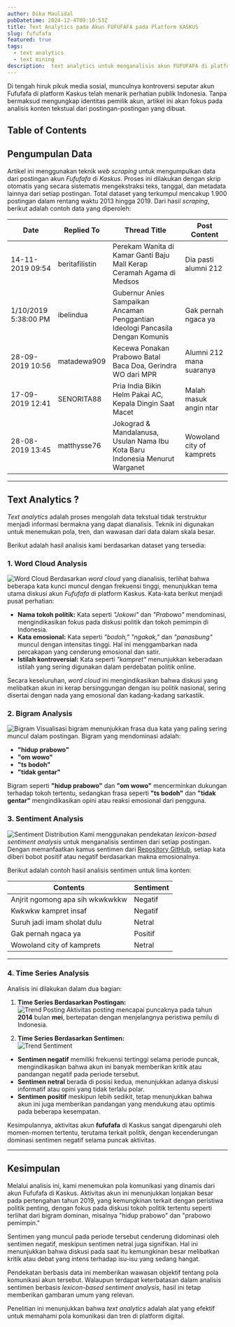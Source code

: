 ```yaml
---
author: Dika Maulidal
pubDatetime: 2024-12-4T09:10:53Z
title: Text Analytics pada Akun FUFUFAFA pada Platform KASKUS
slug: fufufafa
featured: true
tags:
  - text analytics
  - text mining
description:  text analytics untuk menganalisis akun FUFUFAFA di platform Kaskus Melalui pendekatan seperti sentiment analysis, word cloud, analisis bigram, dan time series.
---
```


Di tengah hiruk pikuk media sosial, munculnya kontroversi seputar akun Fufufafa di platform Kaskus telah menarik perhatian publik Indonesia. Tanpa bermaksud mengungkap identitas pemilik akun, artikel ini akan fokus pada analisis konten tekstual dari postingan-postingan yang dibuat.

## Table of Contents

## **Pengumpulan Data**  
Artikel ini menggunakan teknik *web scraping* untuk mengumpulkan data dari postingan akun *Fufufafa* di *Kaskus*. Proses ini dilakukan dengan skrip otomatis yang secara sistematis mengekstraksi teks, tanggal, dan metadata lainnya dari setiap postingan. Total dataset yang terkumpul mencakup 1.900 postingan dalam rentang waktu 2013 hingga 2019.
Dari hasil *scraping*, berikut adalah contoh data yang diperoleh:

| Date       | Replied To     | Thread Title             | Post Content                    |
|------------|----------------|--------------------------|----------------------------------|
| 14-11-2019 09:54 | beritafilistin    | Perekam Wanita di Kamar Ganti Baju Mall Kerap Ceramah Agama di Medsos            | Dia pasti alumni 212 |
| 1/10/2019  5:38:00 PM | ibelindua  | Gubernur Anies Sampaikan Ancaman Penggantian Ideologi Pancasila Dengan Komunis    | Gak pernah ngaca ya  |
| 28-09-2019 10:56 | matadewa909       | Kecewa Ponakan Prabowo Batal Baca Doa, Gerindra WO dari MPR      | Alumni 212 mana suaranya |
| 17-09-2019 12:41 | SENORITA88   | Pria India Bikin Helm Pakai AC, Kepala Dingin Saat Macet  | Malah masuk angin ntar |
| 28-08-2019 13:45 | matthysse76    | Jokograd & Mandalanusa, Usulan Nama Ibu Kota Baru Indonesia Menurut Warganet  | Wowoland city of kamprets      |

---

## **Text Analytics ?**  
*Text analytics* adalah proses mengolah data tekstual tidak terstruktur menjadi informasi bermakna yang dapat dianalisis. Teknik ini digunakan untuk menemukan pola, tren, dan wawasan dari data dalam skala besar. 

Berikut adalah hasil analisis kami berdasarkan dataset yang tersedia:

### **1. Word Cloud Analysis**  
![Word Cloud](/src/assets/images/word_cloud.png)
Berdasarkan *word cloud* yang dianalisis, terlihat bahwa beberapa kata kunci muncul dengan frekuensi tinggi, menunjukkan tema utama diskusi akun *Fufufafa* di platform Kaskus. Kata-kata berikut menjadi pusat perhatian:

- **Nama tokoh politik:** Kata seperti *"Jokowi"* dan *"Prabowo"* mendominasi, mengindikasikan fokus pada diskusi politik dan tokoh pemimpin di Indonesia.
- **Kata emosional:** Kata seperti *"bodoh," "ngakak,"* dan *"panasbung"* muncul dengan intensitas tinggi. Hal ini menggambarkan nada percakapan yang cenderung emosional dan satir.
- **Istilah kontroversial:** Kata seperti *"kampret"* menunjukkan keberadaan istilah yang sering digunakan dalam perdebatan politik online.

Secara keseluruhan, *word cloud* ini mengindikasikan bahwa diskusi yang melibatkan akun ini kerap bersinggungan dengan isu politik nasional, sering disertai dengan nada yang emosional dan kadang-kadang sarkastik.



### **2. Bigram Analysis**  
![Bigram](/src/assets/images/top_bigram_postingan_fufufafa.png)
Visualisasi bigram menunjukkan frasa dua kata yang paling sering muncul dalam postingan. Bigram yang mendominasi adalah:
- **"hidup prabowo"**
- **"om wowo"**
- **"ts bodoh"**
- **"tidak gentar"**

Bigram seperti **"hidup prabowo"** dan **"om wowo"** mencerminkan dukungan terhadap tokoh tertentu, sedangkan frasa seperti **"ts bodoh"** dan **"tidak gentar"** mengindikasikan opini atau reaksi emosional dari pengguna.

### **3. Sentiment Analysis**  
![Sentiment Distribution](/src/assets/images/sentiment_distribution_fufufafa.png)
Kami menggunakan pendekatan *lexicon-based sentiment analysis* untuk menganalisis sentimen dari setiap postingan. Dengan memanfaatkan kamus sentimen dari [Repository GitHub](https://github.com/username/repository-name), setiap kata diberi bobot positif atau negatif berdasarkan makna emosionalnya.

Berikut adalah contoh hasil analisis sentimen untuk lima konten:  

| Contents                         | Sentiment  |
|----------------------------------|------------|
| Anjrit ngomong apa sih wkwkwkkw  | Negatif    |
| Kwkwkw kampret insaf   | Negatif    |
| Suruh jadi imam sholat dulu | Netral    |
| Gak pernah ngaca ya  | Positif    |
| Wowoland city of kamprets       | Netral    |

---

### **4. Time Series Analysis**  
Analisis ini dilakukan dalam dua bagian:  
1. **Time Series Berdasarkan Postingan:**  
![Trend Posting](/src/assets/images/trend_jumlah_postingan_fufufafa.png)
   Aktivitas posting mencapai puncaknya pada tahun **2014** bulan **mei**, bertepatan dengan menjelangnya peristiwa pemilu di Indonesia.

2. **Time Series Berdasarkan Sentimen:**  
![Trend Sentiment](/src/assets/images/trend_sentimen_fufufafa.png)
- **Sentimen negatif** memiliki frekuensi tertinggi selama periode puncak, mengindikasikan bahwa akun ini banyak memberikan kritik atau pandangan negatif pada periode tersebut.
- **Sentimen netral** berada di posisi kedua, menunjukkan adanya diskusi informatif atau opini yang tidak terlalu polar.
- **Sentimen positif** meskipun lebih sedikit, tetap menunjukkan bahwa akun ini juga memberikan pandangan yang mendukung atau optimis pada beberapa kesempatan.

Kesimpulannya, aktivitas akun **fufufafa** di Kaskus sangat dipengaruhi oleh momen-momen tertentu, terutama terkait politik, dengan kecenderungan dominasi sentimen negatif selama puncak aktivitas.

---

## **Kesimpulan**  
Melalui analisis ini, kami menemukan pola komunikasi yang dinamis dari akun Fufufafa di Kaskus. Aktivitas akun ini menunjukkan lonjakan besar pada pertengahan tahun 2019, yang kemungkinan terkait dengan peristiwa politik penting, dengan fokus pada diskusi tokoh politik tertentu seperti terlihat dari bigram dominan, misalnya "hidup prabowo" dan "prabowo pemimpin."

Sentimen yang muncul pada periode tersebut cenderung didominasi oleh sentimen negatif, meskipun sentimen netral juga signifikan. Hal ini menunjukkan bahwa diskusi pada saat itu kemungkinan besar melibatkan kritik atau debat yang intens terhadap isu-isu yang sedang hangat.

Pendekatan berbasis data ini memberikan wawasan objektif tentang pola komunikasi akun tersebut. Walaupun terdapat keterbatasan dalam analisis sentimen berbasis *lexicon-based sentiment analysis*, hasil ini tetap memberikan gambaran umum yang relevan.

Penelitian ini menunjukkan bahwa *text analytics* adalah alat yang efektif untuk memahami pola komunikasi dan tren di platform digital.